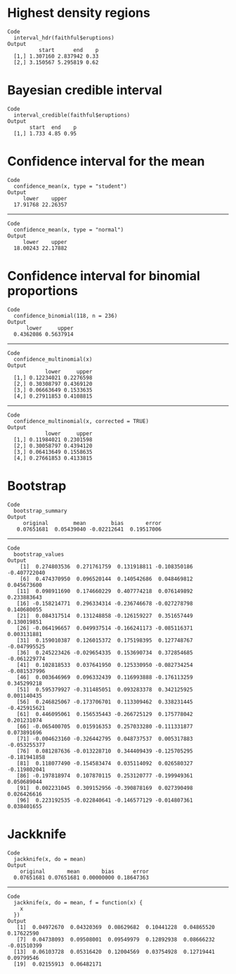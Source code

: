 # Highest density regions

    Code
      interval_hdr(faithful$eruptions)
    Output
              start      end    p
      [1,] 1.307160 2.837942 0.33
      [2,] 3.150567 5.295819 0.62

# Bayesian credible interval

    Code
      interval_credible(faithful$eruptions)
    Output
           start  end    p
      [1,] 1.733 4.85 0.95

# Confidence interval for the mean

    Code
      confidence_mean(x, type = "student")
    Output
         lower    upper 
      17.91768 22.26357 

---

    Code
      confidence_mean(x, type = "normal")
    Output
         lower    upper 
      18.00243 22.17882 

# Confidence interval for binomial proportions

    Code
      confidence_binomial(118, n = 236)
    Output
          lower     upper 
      0.4362086 0.5637914 

---

    Code
      confidence_multinomial(x)
    Output
                lower     upper
      [1,] 0.12234021 0.2276598
      [2,] 0.30308797 0.4369120
      [3,] 0.06663649 0.1533635
      [4,] 0.27911853 0.4108815

---

    Code
      confidence_multinomial(x, corrected = TRUE)
    Output
                lower     upper
      [1,] 0.11984021 0.2301598
      [2,] 0.30058797 0.4394120
      [3,] 0.06413649 0.1558635
      [4,] 0.27661853 0.4133815

# Bootstrap

    Code
      bootstrap_summary
    Output
         original        mean        bias       error 
       0.07651681  0.05439040 -0.02212641  0.19517006 

---

    Code
      bootstrap_values
    Output
        [1]  0.274803536  0.271761759  0.131918811 -0.108350186 -0.407722040
        [6]  0.474370950  0.096520144  0.140542686  0.048469812  0.045673600
       [11]  0.098911690  0.174660229  0.407774218  0.076149892  0.233883643
       [16] -0.158214771  0.296334314 -0.236746678 -0.027278798  0.140680055
       [21]  0.084317514  0.131248858 -0.126159227  0.351657449  0.130019851
       [26] -0.064196657  0.049937514 -0.166241173 -0.085116371  0.003131881
       [31]  0.159010387  0.126015372  0.175198395  0.127748767 -0.047995525
       [36]  0.245223426 -0.029654335  0.153690734  0.372854685 -0.061229774
       [41]  0.102818533  0.037641950  0.125330950 -0.082734254 -0.081537996
       [46]  0.003646969  0.096332439  0.116993888 -0.176113259  0.345299218
       [51]  0.595379927 -0.311485051  0.093283378  0.342125925  0.001140435
       [56]  0.246825067 -0.173706701  0.113309462  0.338231445 -0.425915621
       [61]  0.446095061  0.156535443 -0.266725129  0.175778042  0.201231074
       [66] -0.065400705  0.015916353  0.257033280 -0.111331877  0.073891696
       [71] -0.004623160 -0.326442795  0.048737537  0.005317883 -0.053255377
       [76]  0.081287636 -0.013228710  0.344409439 -0.125705295 -0.181941858
       [81]  0.118077490 -0.154583474  0.035114092  0.026580327 -0.119802041
       [86] -0.197818974  0.107870115  0.253120777 -0.199949361  0.050689044
       [91]  0.002231045  0.309152956 -0.390878169  0.027390498  0.026426616
       [96]  0.223192535 -0.022840641 -0.146577129 -0.014807361  0.038401655

# Jackknife

    Code
      jackknife(x, do = mean)
    Output
        original       mean       bias      error 
      0.07651681 0.07651681 0.00000000 0.18647363 

---

    Code
      jackknife(x, do = mean, f = function(x) {
        x
      })
    Output
       [1]  0.04972670  0.04320369  0.08629682  0.10441228  0.04865520  0.17622590
       [7]  0.04738093  0.09508001  0.09549979  0.12892938  0.08666232 -0.01510399
      [13]  0.06103728  0.05316420  0.12004569  0.03754928  0.12719441  0.09799546
      [19]  0.02155913  0.06482171

